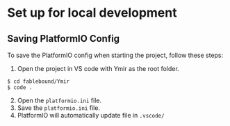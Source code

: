 # Set up for local development 

## Saving PlatformIO Config

To save the PlatformIO config when starting the project, follow these steps:

1. Open the project in VS code with Ymir as the root folder. 

```
$ cd fablebound/Ymir
$ code .
```
2. Open the `platformio.ini` file.
3. Save the `platformio.ini` file.
4. PlatformIO will automatically update file in `.vscode/`
